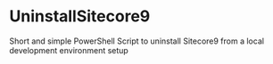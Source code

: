 # UninstallSitecore9
Short and simple PowerShell Script to uninstall Sitecore9 from a local development environment setup

